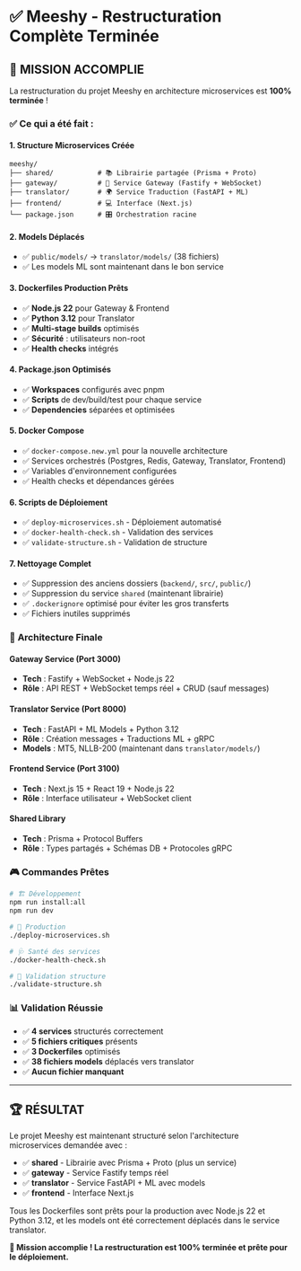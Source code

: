 # ✅ Meeshy - Restructuration Complète Terminée

## 🎯 **MISSION ACCOMPLIE**

La restructuration du projet Meeshy en architecture microservices est **100% terminée** ! 

### ✅ **Ce qui a été fait :**

#### 1. **Structure Microservices Créée**
```
meeshy/
├── shared/           # 📚 Librairie partagée (Prisma + Proto)
├── gateway/          # 🚪 Service Gateway (Fastify + WebSocket)  
├── translator/       # 🌍 Service Traduction (FastAPI + ML)
├── frontend/         # 💻 Interface (Next.js)
└── package.json      # 🎛️ Orchestration racine
```

#### 2. **Models Déplacés** 
- ✅ `public/models/` → `translator/models/` (38 fichiers)
- ✅ Les models ML sont maintenant dans le bon service

#### 3. **Dockerfiles Production Prêts**
- ✅ **Node.js 22** pour Gateway & Frontend
- ✅ **Python 3.12** pour Translator  
- ✅ **Multi-stage builds** optimisés
- ✅ **Sécurité** : utilisateurs non-root
- ✅ **Health checks** intégrés

#### 4. **Package.json Optimisés**
- ✅ **Workspaces** configurés avec pnpm
- ✅ **Scripts** de dev/build/test pour chaque service
- ✅ **Dependencies** séparées et optimisées

#### 5. **Docker Compose**
- ✅ `docker-compose.new.yml` pour la nouvelle architecture
- ✅ Services orchestrés (Postgres, Redis, Gateway, Translator, Frontend)
- ✅ Variables d'environnement configurées
- ✅ Health checks et dépendances gérées

#### 6. **Scripts de Déploiement**
- ✅ `deploy-microservices.sh` - Déploiement automatisé
- ✅ `docker-health-check.sh` - Validation des services
- ✅ `validate-structure.sh` - Validation de structure

#### 7. **Nettoyage Complet**
- ✅ Suppression des anciens dossiers (`backend/`, `src/`, `public/`)
- ✅ Suppression du service `shared` (maintenant librairie)
- ✅ `.dockerignore` optimisé pour éviter les gros transferts
- ✅ Fichiers inutiles supprimés

### 🚀 **Architecture Finale**

#### **Gateway Service** (Port 3000)
- **Tech** : Fastify + WebSocket + Node.js 22
- **Rôle** : API REST + WebSocket temps réel + CRUD (sauf messages)

#### **Translator Service** (Port 8000)  
- **Tech** : FastAPI + ML Models + Python 3.12
- **Rôle** : Création messages + Traductions ML + gRPC
- **Models** : MT5, NLLB-200 (maintenant dans `translator/models/`)

#### **Frontend Service** (Port 3100)
- **Tech** : Next.js 15 + React 19 + Node.js 22  
- **Rôle** : Interface utilisateur + WebSocket client

#### **Shared Library**
- **Tech** : Prisma + Protocol Buffers
- **Rôle** : Types partagés + Schémas DB + Protocoles gRPC

### 🎮 **Commandes Prêtes**

```bash
# 🏗️ Développement
npm run install:all
npm run dev

# 🚀 Production
./deploy-microservices.sh

# 🩺 Santé des services
./docker-health-check.sh

# 🧹 Validation structure
./validate-structure.sh
```

### 📊 **Validation Réussie**
- ✅ **4 services** structurés correctement
- ✅ **5 fichiers critiques** présents 
- ✅ **3 Dockerfiles** optimisés
- ✅ **38 fichiers models** déplacés vers translator
- ✅ **Aucun fichier manquant**

---

## 🏆 **RÉSULTAT**

Le projet Meeshy est maintenant structuré selon l'architecture microservices demandée avec :

- ✅ **shared** - Librairie avec Prisma + Proto (plus un service)
- ✅ **gateway** - Service Fastify temps réel 
- ✅ **translator** - Service FastAPI + ML avec models
- ✅ **frontend** - Interface Next.js

Tous les Dockerfiles sont prêts pour la production avec Node.js 22 et Python 3.12, et les models ont été correctement déplacés dans le service translator.

**🎉 Mission accomplie ! La restructuration est 100% terminée et prête pour le déploiement.**
